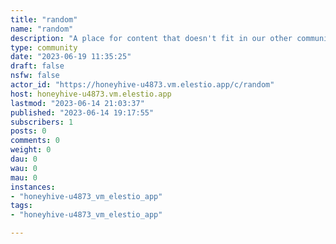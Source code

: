 ```yaml
---
title: "random" 
name: "random"
description: "A place for content that doesn't fit in our other communities"
type: community
date: "2023-06-19 11:35:25"
draft: false
nsfw: false
actor_id: "https://honeyhive-u4873.vm.elestio.app/c/random"
host: honeyhive-u4873.vm.elestio.app
lastmod: "2023-06-14 21:03:37"
published: "2023-06-14 19:17:55"
subscribers: 1
posts: 0
comments: 0
weight: 0
dau: 0
wau: 0
mau: 0
instances:
- "honeyhive-u4873_vm_elestio_app"
tags: 
- "honeyhive-u4873_vm_elestio_app"

---
```

